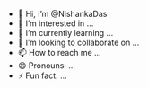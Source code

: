 - 👋 Hi, I’m @NishankaDas
- 👀 I’m interested in ...
- 🌱 I’m currently learning ...
- 💞️ I’m looking to collaborate on ...
- 📫 How to reach me ...
- 😄 Pronouns: ...
- ⚡ Fun fact: ...

<!---
NishankaDas/NishankaDas is a ✨ special ✨ repository because its `README.md` (this file) appears on your GitHub profile.
You can click the Preview link to take a look at your changes.
--->
